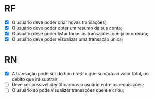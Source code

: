 # RF

- [x] O usuário deve poder criar novas transações;
- [x] O usuário deve poder obter um resumo da sua conta;
- [x] O usuário deve poder listar todas as transações que já ocorreram;
- [x] O usuário deve poder vizualizar uma transação única;

# RN

- [x] A transação pode ser do tipo crédito que somará ao valor total, ou débito que irá subtrair;
- [ ] Deve ser possível identificarmos o usuário entre as requisições;
- [ ] O usuário só pode visualizar transações que ele criou;